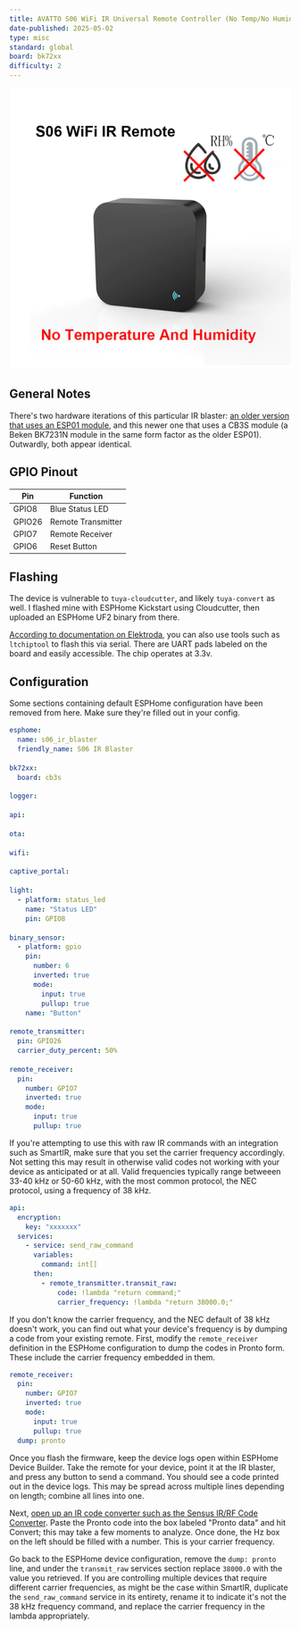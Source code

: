 ```yaml
---
title: AVATTO S06 WiFi IR Universal Remote Controller (No Temp/No Humidity) - New Version
date-published: 2025-05-02
type: misc
standard: global
board: bk72xx
difficulty: 2
---
```


![Product Image](./AVATTO-S06-WiFi-IR-Universal-Remote-Controller.jpg "Product Image")

## General Notes

There's two hardware iterations of this particular IR blaster:
[an older version that uses an ESP01 module](/devices/AVATTO-S06-IR-Remote-no-temp-no-humidity), and this newer one that
uses a CB3S module (a Beken BK7231N module in the same form factor as the older ESP01). Outwardly, both appear
identical.

## GPIO Pinout

| Pin    | Function           |
| ------ | ------------------ |
| GPIO8  | Blue Status LED    |
| GPIO26 | Remote Transmitter |
| GPIO7  | Remote Receiver    |
| GPIO6  | Reset Button       |

## Flashing

The device is vulnerable to `tuya-cloudcutter`, and likely `tuya-convert` as well. I flashed mine with ESPHome Kickstart
using Cloudcutter, then uploaded an ESPHome UF2 binary from there.

[According to documentation on Elektroda](https://www.elektroda.com/rtvforum/topic3961676.html), you can also use tools
such as `ltchiptool` to flash this via serial. There are UART pads labeled on the board and easily accessible. The chip
operates at 3.3v.

## Configuration

Some sections containing default ESPHome configuration have been removed from here. Make sure they're filled out in your
config.

```yaml
esphome:
  name: s06_ir_blaster
  friendly_name: S06 IR Blaster

bk72xx:
  board: cb3s

logger:

api:

ota:

wifi:

captive_portal:

light:
  - platform: status_led
    name: "Status LED"
    pin: GPIO8

binary_sensor:
  - platform: gpio
    pin:
      number: 6
      inverted: true
      mode:
        input: true
        pullup: true
    name: "Button"

remote_transmitter:
  pin: GPIO26
  carrier_duty_percent: 50%

remote_receiver:
  pin:
    number: GPIO7
    inverted: true
    mode:
      input: true
      pullup: true
```

If you're attempting to use this with raw IR commands with an integration such as SmartIR, make sure that you set the
carrier frequency accordingly. Not setting this may result in otherwise valid codes not working with your device as
anticipated or at all. Valid frequencies typically range betweeen 33-40 kHz or 50-60 kHz, with the most common protocol,
the NEC protocol, using a frequency of 38 kHz.

```yaml
api:
  encryption:
    key: "xxxxxxx"
  services:
    - service: send_raw_command
      variables:
        command: int[]
      then:
        - remote_transmitter.transmit_raw:
            code: !lambda "return command;"
            carrier_frequency: !lambda "return 38000.0;"
```

If you don't know the carrier frequency, and the NEC default of 38 kHz doesn't work, you can find out what your device's
frequency is by dumping a code from your existing remote. First, modify the `remote_receiver` definition in the ESPHome
configuration to dump the codes in Pronto form. These include the carrier frequency embedded in them.

```yaml
remote_receiver:
  pin:
    number: GPIO7
    inverted: true
    mode:
      input: true
      pullup: true
  dump: pronto
```

Once you flash the firmware, keep the device logs open within ESPHome Device Builder. Take the remote for your device,
point it at the IR blaster, and press any button to send a command. You should see a code printed out in the device
logs. This may be spread across multiple lines depending on length; combine all lines into one.

Next, [open up an IR code converter such as the Sensus IR/RF Code Converter](https://pasthev.github.io/sensus/). Paste
the Pronto code into the box labeled "Pronto data" and hit Convert; this may take a few moments to analyze. Once done,
the Hz box on the left should be filled with a number. This is your carrier frequency.

Go back to the ESPHome device configuration, remove the `dump: pronto` line, and under the `transmit_raw` services
section replace `38000.0` with the value you retrieved. If you are controlling multiple devices that require different
carrier frequencies, as might be the case within SmartIR, duplicate the `send_raw_command` service in its entirety,
rename it to indicate it's not the 38 kHz frequency command, and replace the carrier frequency in the lambda
appropriately.
